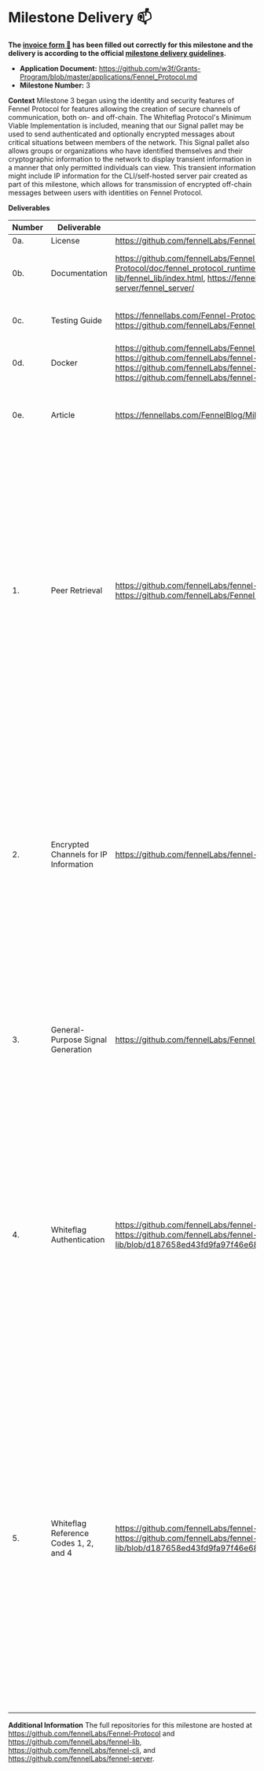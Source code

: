 # Milestone Delivery :mailbox:

**The [invoice form :pencil:](https://docs.google.com/forms/d/e/1FAIpQLSfmNYaoCgrxyhzgoKQ0ynQvnNRoTmgApz9NrMp-hd8mhIiO0A/viewform) has been filled out correctly for this milestone and the delivery is according to the official [milestone delivery guidelines](https://github.com/w3f/Grants-Program/blob/master/docs/milestone-deliverables-guidelines.md).**  

* **Application Document:** https://github.com/w3f/Grants-Program/blob/master/applications/Fennel_Protocol.md
* **Milestone Number:** 3

**Context**
Milestone 3 began using the identity and security features of Fennel Protocol for features allowing the creation of secure channels of communication, both on- and off-chain. The Whiteflag Protocol's Minimum Viable Implementation is included, meaning that our Signal pallet may be used to send authenticated and optionally encrypted messages about critical situations between members of the network. This Signal pallet also allows groups or organizations who have identified themselves and their cryptographic information to the network to display transient information in a manner that only permitted individuals can view. This transient information might include IP information for the CLI/self-hosted server pair created as part of this milestone, which allows for transmission of encrypted off-chain messages between users with identities on Fennel Protocol.

**Deliverables**

| Number | Deliverable | Link | Notes |
| ------------- | ------------- | ------------- |------------- |
| 0a. | License | https://github.com/fennelLabs/Fennel-Protocol/blob/main/LICENSE | Unlicense. | 
| 0b. | Documentation | https://github.com/fennelLabs/Fennel-Protocol/wiki, https://fennellabs.com/Fennel-Protocol/doc/fennel_protocol_runtime/index.html, https://fennellabs.com/fennel-lib/fennel_lib/index.html, https://fennellabs.com/fennel-cli/fennel_cli/, https://fennellabs.com/fennel-server/fennel_server/ | Documentation is provided both as generated inline documentation and a wiki. | 
| 0c.  | Testing Guide | https://fennellabs.com/Fennel-Protocol/doc/fennel_protocol_runtime/index.html, https://github.com/fennelLabs/Fennel-Protocol/wiki/Testing-Milestone-3| Both automated testing and extrinsics calls are outlined. | 
| 0d. | Docker | https://github.com/fennelLabs/Fennel-Protocol/blob/main/Dockerfile, https://github.com/fennelLabs/fennel-lib/blob/master/Dockerfile, https://github.com/fennelLabs/fennel-cli/blob/master/Dockerfile, https://github.com/fennelLabs/fennel-server/blob/master/Dockerfile  | Docker Compose is used to run tests, benchmarks, and documentation. | 
| 0e. | Article | https://fennellabs.com/FennelBlog/Milestone-Three/ | Self-hosted announcement article describing the purpose of the material included in this milestone. | 
| 1. | Peer Retrieval | https://github.com/fennelLabs/fennel-cli, https://github.com/fennelLabs/fennel-server, https://github.com/fennelLabs/Fennel-Protocol/tree/main/pallets/signal |  Part of the work done this milestone included a CLI/server pair used to interact with Fennel Protocol and create encrypted private communication channels between servers and clients. This includes full support for encrypting and transmitting information both through the chain and through normal TCP/IP sockets, and ties in with Deliverable 2 to allow for organizations using the same software to find and interface with one another with minimum leakage of critical information. |
| 2. | Encrypted Channels for IP Information | https://github.com/fennelLabs/fennel-server, https://github.com/fennelLabs/fennel-server | As mentioned in the previous deliverable, once the signal pallet supported finding other organizations sharing the same information/software it was necessary to create channels for those organizations to communicate critical information (like service IP addresses) to one another. Using fennel-lib, the CLI, server, and protocol were updated with the tools needed to negotiate encrypted communication paths, both on- and off-chain. |
| 3. | General-Purpose Signal Generation | https://github.com/fennelLabs/Fennel-Protocol/tree/main/pallets/signal | This is implemented as a pallet in our Substrate node used to send one-off pieces of data to the chain. We bypassed storage and used Events and an adapted version of Substrate's "remark" extrinsic to achieve the desired effect. |
| 4. | Whiteflag Authentication | https://github.com/fennelLabs/fennel-lib/tree/master/src/whiteflag, https://github.com/fennelLabs/fennel-lib/blob/d187658ed43fd9fa97f46e68ee564c88e463c9d0/src/whiteflag/wf_core/definitions.rs#L61 | The Whiteflag specification outlines an encode/decode scheme for binary messages which are then committed to the chain. This submission encompasses the basics of encoding and decoding a usable message, with tests demonstrating full support for Whiteflag's two authentication methods. Linked here are the full Whiteflag module and a function demonstrating data extraction for an AUTHENTICATION message. |
| 5. | Whiteflag Reference Codes 1, 2, and 4 | https://github.com/fennelLabs/fennel-lib/tree/master/src/whiteflag, https://github.com/fennelLabs/fennel-lib/blob/d187658ed43fd9fa97f46e68ee564c88e463c9d0/src/whiteflag/wf_core/definitions.rs#L26 | The Whiteflag specification outlines an encode/decode scheme for binary messages which are then committed to the chain. This submission encompasses the basics of encoding and decoding a usable message, with tests demonstrating full support for Whiteflag's two authentication methods. Linked here are the full Whiteflag module and a function that interacts with the basic fields required in a Whiteflag message. Our implementation supports generation of the basic reference codes used to create, update, discontinue, and rescind messages sent to the network. |

**Additional Information**
The full repositories for this milestone are hosted at https://github.com/fennelLabs/Fennel-Protocol and https://github.com/fennelLabs/fennel-lib, https://github.com/fennelLabs/fennel-cli, and https://github.com/fennelLabs/fennel-server.